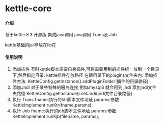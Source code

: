 # kettle-core

#### 介绍
基于kettle 8.3 开源版 集成java调用
java调用 Trans及 Job

kettle基础的jar存放在lib在

#### 使用说明

1.  添加插件
有时kettle脚本需要自身插件,可将需要用到的插件统一放到一个目录下,然后指定目录.
kettle插件存放路径 在跟目录下的plugins文件夹内.
添加插件方法:
KettleConfig.getInstance().addPluginFolder(插件的目录路径);
2.  添加Jndi
对于某些特殊的服务连接,例如:mysql8 就会用到 jndi
添加jndi文件夹路径
KettleConfig.getInstance().setJndi(jndi文件目录路径)
3.  执行 Trans
fname:执行的ktr脚本文件地址
params:参数
KettleImplement.runKtr(fname,params);
4.  执行 Job
fname:执行的job脚本文件地址
params:参数
KettleImplement.runKjb(filename, params);

